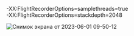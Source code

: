 -XX:FlightRecorderOptions=samplethreads=true  
-XX:FlightRecorderOptions=stackdepth=2048  

![Снимок экрана от 2023-06-01 09-50-12](https://github.com/DDobrovolskiy/HandBook/assets/65667662/b6d5f6d9-ddd0-4bfa-9a70-f8da5d1a7b45)
